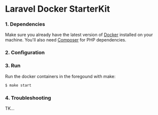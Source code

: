 # Laravel Docker StarterKit

### 1. Dependencies

Make sure you already have the latest version of [Docker](https://www.docker.com/)
installed on your machine. You'll also need [Composer](https://getcomposer.org/) for
PHP dependencies.

### 2. Configuration

### 3. Run

Run the docker containers in the foregound with make:
```bash
$ make start
```

### 4. Troubleshooting

TK...